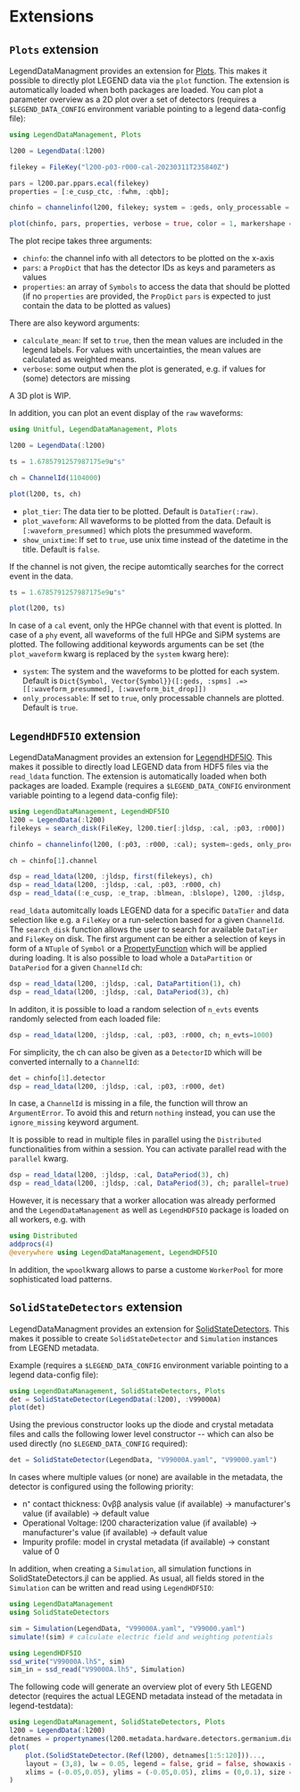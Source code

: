 # Extensions

## `Plots` extension

LegendDataManagment provides an extension for [Plots](https://github.com/JuliaPlots/Plots.jl). This makes it possible to directly plot LEGEND data via the `plot` function. The extension is automatically loaded when both packages are loaded.
You can plot a parameter overview as a 2D plot over a set of detectors (requires a `$LEGEND_DATA_CONFIG` environment variable pointing to a legend data-config file):

```julia
using LegendDataManagement, Plots

l200 = LegendData(:l200)

filekey = FileKey("l200-p03-r000-cal-20230311T235840Z")

pars = l200.par.ppars.ecal(filekey)
properties = [:e_cusp_ctc, :fwhm, :qbb];

chinfo = channelinfo(l200, filekey; system = :geds, only_processable = true)

plot(chinfo, pars, properties, verbose = true, color = 1, markershape = :o, calculate_mean = true)
```

The plot recipe takes three arguments:
- `chinfo`: the channel info with all detectors to be plotted on the x-axis
- `pars`: a `PropDict` that has the detector IDs as keys and parameters as values
- `properties`: an array of `Symbols` to access the data that should be plotted
(if no `properties` are provided, the `PropDict` `pars` is expected to just contain the data to be plotted as values)

There are also keyword arguments:
- `calculate_mean`: If set to `true`, then the mean values are included in the legend labels. For values with uncertainties, the mean values are calculated as weighted means.
- `verbose`: some output when the plot is generated, e.g. if values for (some) detectors are missing

A 3D plot is WIP.

In addition, you can plot an event display of the `raw` waveforms:
``` julia
using Unitful, LegendDataManagement, Plots

l200 = LegendData(:l200)

ts = 1.6785791257987175e9u"s"

ch = ChannelId(1104000)

plot(l200, ts, ch)
```

- `plot_tier`: The data tier to be plotted. Default is `DataTier(:raw)`.
- `plot_waveform`: All waveforms to be plotted from the data. Default is `[:waveform_presummed]` which plots the presummed waveform.
- `show_unixtime`: If set to `true`, use unix time instead of the datetime in the title. Default is `false`.

If the channel is not given, the recipe automtically searches for the correct event in the data.
``` julia
ts = 1.6785791257987175e9u"s"

plot(l200, ts)
```
In case of a `cal` event, only the HPGe channel with that event is plotted. In case of a `phy` event, all waveforms of the full HPGe and SiPM systems are plotted. 
The following additional keywords arguments can be set (the `plot_waveform` kwarg is replaced by the `system` kwarg here):
- `system`: The system and the waveforms to be plotted for each system. Default is `Dict{Symbol, Vector{Symbol}}([:geds, :spms] .=> [[:waveform_presummed], [:waveform_bit_drop]])`
- `only_processable`: If set to `true`, only processable channels are plotted. Default is `true`.

## `LegendHDF5IO` extension

LegendDataManagment provides an extension for [LegendHDF5IO](https://github.com/legend-exp/LegendHDF5IO.jl).
This makes it possible to directly load LEGEND data from HDF5 files via the `read_ldata` function. The extension is automatically loaded when both packages are loaded. 
Example (requires a `$LEGEND_DATA_CONFIG` environment variable pointing to a legend data-config file):
    
```julia
using LegendDataManagement, LegendHDF5IO
l200 = LegendData(:l200)
filekeys = search_disk(FileKey, l200.tier[:jldsp, :cal, :p03, :r000])

chinfo = channelinfo(l200, (:p03, :r000, :cal); system=:geds, only_processable=true)

ch = chinfo[1].channel

dsp = read_ldata(l200, :jldsp, first(filekeys), ch)
dsp = read_ldata(l200, :jldsp, :cal, :p03, :r000, ch)
dsp = read_ldata((:e_cusp, :e_trap, :blmean, :blslope), l200, :jldsp, :cal, :p03, :r000, ch)
```
`read_ldata` automitcally loads LEGEND data for a specific `DataTier` and data selection like e.g. a `FileKey` or a run-selection based for a given `ChannelId`. The `search_disk` function allows the user to search for available `DataTier` and `FileKey` on disk. The first argument can be either a selection of keys in form of a `NTuple` of `Symbol` or a [PropertyFunction](https://github.com/oschulz/PropertyFunctions.jl/tree/main) which will be applied during loading. 
It is also possible to load whole a `DataPartition` or `DataPeriod` for a given `ChannelId` ch:
```julia
dsp = read_ldata(l200, :jldsp, :cal, DataPartition(1), ch)
dsp = read_ldata(l200, :jldsp, :cal, DataPeriod(3), ch)
```
In additon, it is possible to load a random selection of `n_evts` events randomly selected from each loaded file:
```julia
dsp = read_ldata(l200, :jldsp, :cal, :p03, :r000, ch; n_evts=1000)
```
For simplicity, the ch can also be given as a `DetectorID` which will be converted internally to a `ChannelId`:
```julia
det = chinfo[1].detector
dsp = read_ldata(l200, :jldsp, :cal, :p03, :r000, det)
```
In case, a `ChannelId` is missing in a file, the function will throw an `ArgumentError`. To avoid this and return `nothing` instead, you can use the `ignore_missing` keyword argument.

It is possible to read in multiple files in parallel using the `Distributed` functionalities from within a session. You can activate parallel read with the `parallel` kwarg.
``` julia
dsp = read_ldata(l200, :jldsp, :cal, DataPeriod(3), ch)
dsp = read_ldata(l200, :jldsp, :cal, DataPeriod(3), ch; parallel=true)
```
However, it is necessary that a worker allocation was already performed and the `LegendDataManagement` as well as `LegendHDF5IO` package is loaded on all workers, e.g. with
``` julia
using Distributed
addprocs(4)
@everywhere using LegendDataManagement, LegendHDF5IO
```
In addition, the `wpool`kwarg allows to parse a custome `WorkerPool` for more sophisticated load patterns.

## `SolidStateDetectors` extension

LegendDataManagment provides an extension for [SolidStateDetectors](https://github.com/JuliaPhysics/SolidStateDetectors.jl). This makes it possible to create `SolidStateDetector` and `Simulation` instances from LEGEND metadata.

Example (requires a `$LEGEND_DATA_CONFIG` environment variable pointing to a legend data-config file):

```julia
using LegendDataManagement, SolidStateDetectors, Plots
det = SolidStateDetector(LegendData(:l200), :V99000A)
plot(det)
```

Using the previous constructor looks up the diode and crystal metadata files and calls the following lower level constructor -- which can also be used directly (no `$LEGEND_DATA_CONFIG` required):

```julia
det = SolidStateDetector(LegendData, "V99000A.yaml", "V99000.yaml")
```
In cases where multiple values (or none) are available in the metadata, the detector is configured using the following priority:
- n⁺ contact thickness: 0νββ analysis value (if available) → manufacturer's value (if available) → default value
- Operational Voltage: l200 characterization value (if available) → manufacturer's value (if available) → default value
- Impurity profile: model in crystal metadata (if available) → constant value of 0


In addition, when creating a `Simulation`, all simulation functions in SolidStateDetectors.jl can be applied. As usual, all fields stored in the `Simulation` can be written and read using `LegendHDF5IO`:

```julia
using LegendDataManagement
using SolidStateDetectors

sim = Simulation(LegendData, "V99000A.yaml", "V99000.yaml")
simulate!(sim) # calculate electric field and weighting potentials

using LegendHDF5IO
ssd_write("V99000A.lh5", sim)
sim_in = ssd_read("V99000A.lh5", Simulation)
```


The following code will generate an overview plot of every 5th LEGEND detector (requires the actual LEGEND metadata instead of the metadata in legend-testdata):

```julia
using LegendDataManagement, SolidStateDetectors, Plots
l200 = LegendData(:l200)
detnames = propertynames(l200.metadata.hardware.detectors.germanium.diodes)
plot(
    plot.(SolidStateDetector.(Ref(l200), detnames[1:5:120]))...,
    layout = (3,8), lw = 0.05, legend = false, grid = false, showaxis = false,
    xlims = (-0.05,0.05), ylims = (-0.05,0.05), zlims = (0,0.1), size = (4000,1500)
)
```

